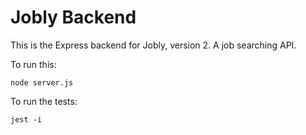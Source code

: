 # Jobly Backend

This is the Express backend for Jobly, version 2. A job searching API.

To run this:

    node server.js
    
To run the tests:

    jest -i
